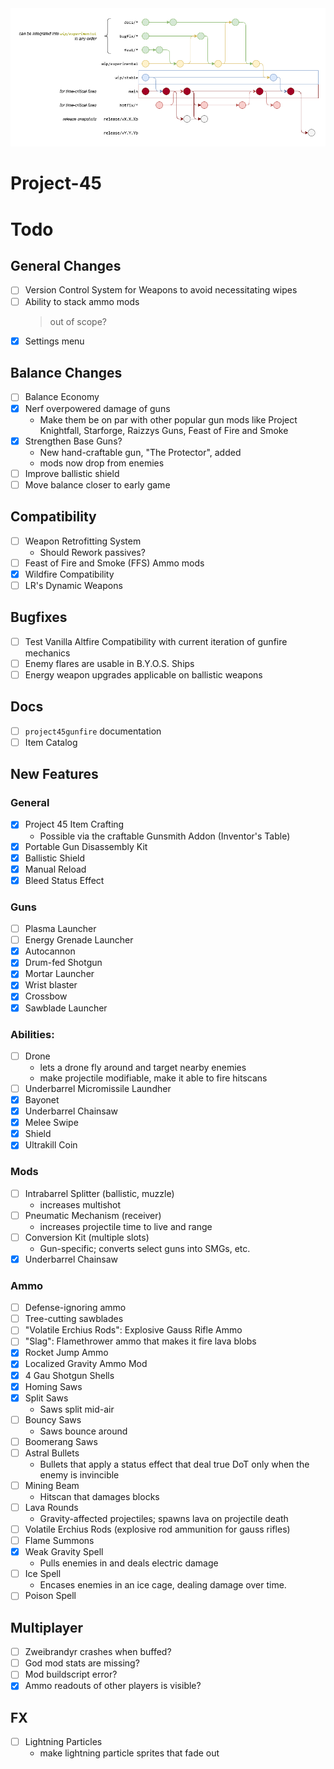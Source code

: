 <img src="docs/Project 45/repository-structure.png" />

# Project-45

# Todo

## General Changes
- [ ] Version Control System for Weapons to avoid necessitating wipes
- [ ] Ability to stack ammo mods
  > out of scope?
- [x] Settings menu

## Balance Changes
- [ ] Balance Economy
- [x] Nerf overpowered damage of guns
  - Make them be on par with other popular gun mods like Project Knightfall, Starforge, Raizzys Guns, Feast of Fire and Smoke
- [x] Strengthen Base Guns?
  - New hand-craftable gun, "The Protector", added
  - mods now drop from enemies
- [ ] Improve ballistic shield
- [ ] Move balance closer to early game

## Compatibility
- [ ] Weapon Retrofitting System
  - Should Rework passives?
- [ ] Feast of Fire and Smoke (FFS) Ammo mods
- [x] Wildfire Compatibility
- [ ] LR's Dynamic Weapons

## Bugfixes
- [ ] Test Vanilla Altfire Compatibility with current iteration of gunfire mechanics
- [ ] Enemy flares are usable in B.Y.O.S. Ships
- [ ] Energy weapon upgrades applicable on ballistic weapons

## Docs
- [ ] `project45gunfire` documentation
- [ ] Item Catalog

## New Features

### General
- [x] Project 45 Item Crafting
  - Possible via the craftable Gunsmith Addon (Inventor's Table)
- [x] Portable Gun Disassembly Kit
- [x] Ballistic Shield
- [x] Manual Reload
- [x] Bleed Status Effect

### Guns
- [ ] Plasma Launcher
- [ ] Energy Grenade Launcher
- [x] Autocannon
- [x] Drum-fed Shotgun
- [x] Mortar Launcher
- [x] Wrist blaster
- [x] Crossbow
- [x] Sawblade Launcher

### Abilities:
- [ ] Drone
  - lets a drone fly around and target nearby enemies
  - make projectile modifiable, make it able to fire hitscans
- [ ] Underbarrel Micromissile Laundher
- [x] Bayonet
- [x] Underbarrel Chainsaw
- [x] Melee Swipe
- [x] Shield
- [x] Ultrakill Coin

### Mods
- [ ] Intrabarrel Splitter (ballistic, muzzle)
  - increases multishot
- [ ] Pneumatic Mechanism (receiver)
  - increases projectile time to live and range
- [ ] Conversion Kit (multiple slots)
  - Gun-specific; converts select guns into SMGs, etc.
- [x] Underbarrel Chainsaw

### Ammo
- [ ] Defense-ignoring ammo
- [ ] Tree-cutting sawblades
- [ ] "Volatile Erchius Rods": Explosive Gauss Rifle Ammo
- [ ] "Slag": Flamethrower ammo that makes it fire lava blobs
- [x] Rocket Jump Ammo
- [x] Localized Gravity Ammo Mod
- [x] 4 Gau Shotgun Shells
- [x] Homing Saws
- [x] Split Saws
  - Saws split mid-air
- [ ] Bouncy Saws
  - Saws bounce around
- [ ] Boomerang Saws
- [ ] Astral Bullets
  - Bullets that apply a status effect that deal true DoT only when the enemy is invincible
- [ ] Mining Beam
  - Hitscan that damages blocks
- [ ] Lava Rounds
  - Gravity-affected projectiles; spawns lava on projectile death
- [ ] Volatile Erchius Rods (explosive rod ammunition for gauss rifles)
- [ ] Flame Summons
- [x] Weak Gravity Spell
  - Pulls enemies in and deals electric damage
- [ ] Ice Spell
  - Encases enemies in an ice cage, dealing damage over time.
- [ ] Poison Spell

## Multiplayer
- [ ] Zweibrandyr crashes when buffed?
- [ ] God mod stats are missing?
- [ ] Mod buildscript error?
- [x] Ammo readouts of other players is visible?

## FX
- [ ] Lightning Particles
  - make lightning particle sprites that fade out
